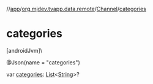 //[app](../../../index.md)/[org.mjdev.tvapp.data.remote](../index.md)/[Channel](index.md)/[categories](categories.md)

# categories

[androidJvm]\

@Json(name = &quot;categories&quot;)

var [categories](categories.md): [List](https://kotlinlang.org/api/latest/jvm/stdlib/kotlin.collections/-list/index.html)&lt;[String](https://kotlinlang.org/api/latest/jvm/stdlib/kotlin/-string/index.html)&gt;?
